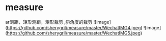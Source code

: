 # measure
ar测距，矩形测距，矩形裁剪 ,斜角度的裁剪
![image] (https://github.com/sherygril/measure/master/WechatIMG4.jpeg)
![image] (https://github.com/sherygril/measure/master/WechatIMG5.jpeg)
